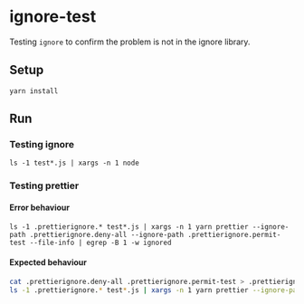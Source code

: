 # ignore-test

Testing `ignore` to confirm the problem is not in the ignore library.

## Setup

`yarn install`

## Run

### Testing ignore

`ls -1 test*.js | xargs -n 1 node`

### Testing prettier

#### Error behaviour

`ls -1 .prettierignore.* test*.js | xargs -n 1 yarn prettier --ignore-path .prettierignore.deny-all --ignore-path .prettierignore.permit-test --file-info | egrep -B 1 -w ignored`

#### Expected behaviour

```sh
cat .prettierignore.deny-all .prettierignore.permit-test > .prettierignore.combined
ls -1 .prettierignore.* test*.js | xargs -n 1 yarn prettier --ignore-path .prettierignore.combined --file-info | egrep -B 1 -w ignored
```
